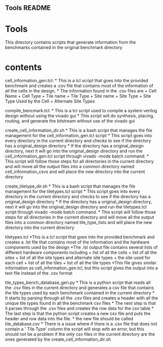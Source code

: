 ## Tools README 

# Tools

This directory contains scripts that generate information from the benchmarks contained in the original benchmark directory

# contents
cell_information_gen.tcl:
    * This is a tcl script that goes into the provided benchmark and creates a .csv file that contains most of the information of all the cells in the design.
    * The information found in the .csv files are 
        + Cell Name
        + Cell Type
        + Tile name
        + Tile Type
        + Site name
        + Site Type
        + Site Type Used by the Cell
        + Alternate Site Types

compile_bencmark.tcl:
    * This is a tcl script used to compile a system verilog design without using the vivado gui
    * This script will do synthesis, placing, routing, and generate the bitstream without use of the vivado gui

create_cell_information_dir.sh
    * This is a bash script that manages the file management for the cell_information_gen.tcl script
    * This script goes into every directory in the current directory and checks to see if the directory has a original_design directory
    * If the directory has a original_design directory, next it will go into the original_design directory and run the cell_information_gen.tcl script through vivado -mode batch command.
    * This script will follow those steps for all directories in the current directory and will move all the output files into a common directory named cell_information_csvs and will place the new directory into the current directory

create_tiletype_dir.sh
    * This is a bash script that manages the file management for the tiletypes.tcl script
    * This script goes into every directory in the current directory and checks to see if the directory has a original_design directory
    * If the directory has a original_design directory, next it will go into the original_design directory and run the tiletypes.tcl script through vivado -mode batch command.
    * This script will follow those steps for all directories in the current directory and will move all the output files into a common directory named tile_type_lists and will place the new directory into the current directory

tiletypes.tcl
    *This is a tcl script that goes into the provided benchmark and creates a .lst file that contains most of the information and the hardware components used by the design
    *The .lst output file contains several lists of different hardware components including
        + list of all the cells
        + list of all the sites
        + list of all the site types and alternate site types
        + the site used for each cell
        + list of all the tiles
        + list of all the tile types
    *This file gives similar information as cell_information_gen.tcl, but this script gives the output into a text file instead of the .csv format

tile_types_bench_database_gen.py
    * This is a python script that reads all the .csv files in the current directory and generates a csv file that contains the tile types used by each benchmark contained in the current directory
    * It starts by parsing through all the .csv files and creates a header with all the unique tile types found in all the benchmark csv files
    * The next step is that it parses through the .csv files and creates the row data for the csv table
    * The last step is that the python script creates a new csv file and puts the header and row data into the file.
    * the new file should be called tile_database.csv
    * There is a issue where if there is a .csv file that does not contain a ' Tile Type' column the script will stop with an error, but this should not be a problem if the only csv files in the current directory are the ones generated by the create_cell_information_dir.sh